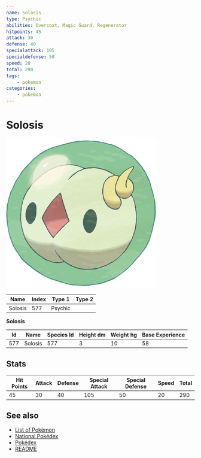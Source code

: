 ```yaml
---
name: Solosis
type: Psychic
abilities: Overcoat, Magic Guard, Regenerator
hitpoints: 45
attack: 30
defense: 40
specialattack: 105
specialdefense: 50
speed: 20
total: 290
tags:
    - pokemon
categories:
    - pokemon
---
```


# Solosis


![Solosis](images/577.png)

| **Name** | **Index** | **Type 1** | **Type 2** |
|----|----|----|----|
| Solosis | 577 | Psychic  |  |

**Solosis** 




| **Id** | **Name** | **Species Id** | **Height dm** | **Weight hg** | **Base Experience** |
|--------|----------|----------------|------------|------------|---------------------|
| 577 | Solosis | 577 | 3 | 10 | 58 |



## Stats

| **Hit Points** | **Attack** | **Defense** | **Special Attack** | **Special Defense** | **Speed** | **Total** |
|----------------|------------|-------------|--------------------|---------------------|-----------|-----------|
| 45 | 30 | 40 | 105 | 50 | 20 | 290 |

## See also

- [List of Pokémon](../pokemon.md)
- [National Pokédex](../national_pokedex.md)
- [Pokédex](../pokedex.md)
- [README](../README.md)
